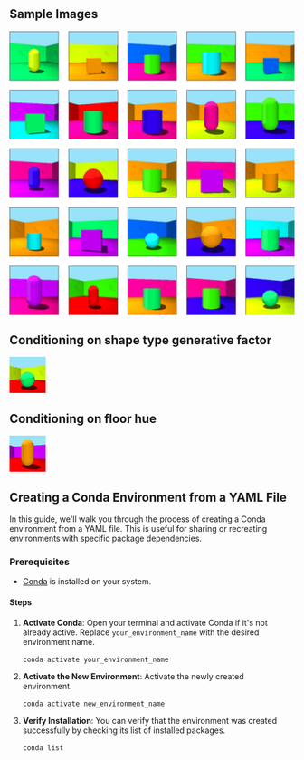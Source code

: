 #

## Sample Images

![Alt Text](Figures/output_figure.png)

## Conditioning on  shape type generative factor

![Alt Text](Figures/output.gif)

## Conditioning on floor hue

![Alt Text](Figures/floor_hue.gif)

## Creating a Conda Environment from a YAML File

In this guide, we'll walk you through the process of creating a Conda environment from a YAML file. This is useful for sharing or recreating environments with specific package dependencies.

### Prerequisites

- [Conda](https://docs.conda.io/en/latest/) is installed on your system.

#### Steps

1. **Activate Conda**: Open your terminal and activate Conda if it's not already active. Replace `your_environment_name` with the desired environment name.

   ```shell
   conda activate your_environment_name
   ```

2. **Activate the New Environment**: Activate the newly created environment.
    ```shell
    conda activate new_environment_name
    ```
3. **Verify Installation**: You can verify that the environment was created successfully by checking its list of installed packages.
    ```shell
    conda list
    ```
